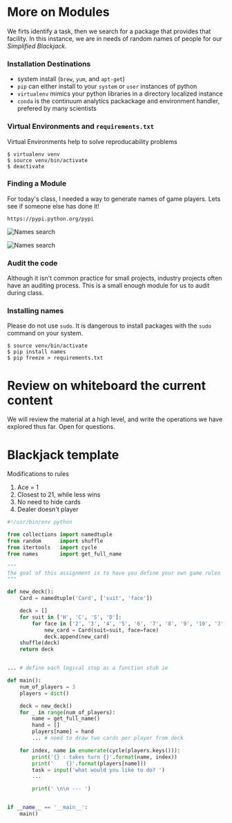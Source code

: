 # More on Modules
We firts identify a task, then we search for a package that provides that facility. In this instance, we are in needs of random names of people for our *Simplified Blackjack*.

### Installation Destinations
* system install (`brew`, `yum`, and `apt-get`)
* `pip` can either install to your `system` or `user` instances of python
* `virtualenv` mimics your python libraries in a directory localized instance
* `conda` is the continuum analytics packackage and environment handler, prefered by many scientists

### Virtual Environments and `requirements.txt`
Virtual Environments help to solve reproducability problems

```
$ virtualenv venv
$ source venv/bin/activate
$ deactivate
```

### Finding a Module
For today's class, I needed a way to generate names of game players. Lets see if someone else has done it!

```
https://pypi.python.org/pypi
```

![Names search](./example-files/search.png)

![Names search](./example-files/find.png)

### Audit the code
Although it isn't common practice for small projects, industry projects often have an auditing process. This is a small enough module for us to audit during class. 

### Installing **names**
Please do not use `sudo`. It is dangerous to install packages with the `sudo` command on your system.

```
$ source venv/bin/activate
$ pip install names
$ pip freeze > requirements.txt
```

# Review on whiteboard the current content

We will review the material at a high level, and write the operations we have explored thus far. Open for questions.

# Blackjack template

Modifications to rules

1. Ace = 1
2. Closest to 21, while less wins
3. No need to hide cards
4. Dealer doesn't player

```python
#!/usr/bin/env python                                                                                    

from collections import namedtuple
from random      import shuffle
from itertools   import cycle
from names       import get_full_name

"""                                                                                                      
The goal of this assignment is to have you define your own game rules                                    
"""

def new_deck():
    Card = namedtuple('Card', ['suit', 'face'])

    deck = []
    for suit in ['H', 'C', 'S', 'D']:
        for face in ['2', '3', '4', '5', '6', '7', '8', '9', '10', 'J', 'Q', 'K', 'A']:
            new_card = Card(suit=suit, face=face)
            deck.append(new_card)
    shuffle(deck)
    return deck


... # define each logical step as a function stub ie

def main():
    num_of_players = 3
    players = dict()

    deck = new_deck()
    for _ in range(num_of_players):
        name = get_full_name()
        hand = []
        players[name] = hand
        ... # need to draw two cards per player from deck

    for index, name in enumerate(cycle(players.keys())):
        print('{} : takes turn {}'.format(name, index))
        print('    {}'.format(players[name]))
        task = input('what would you like to do? ')
        ...

        print(' \n\n --- ')


if __name__ == '__main__':
    main()
```

